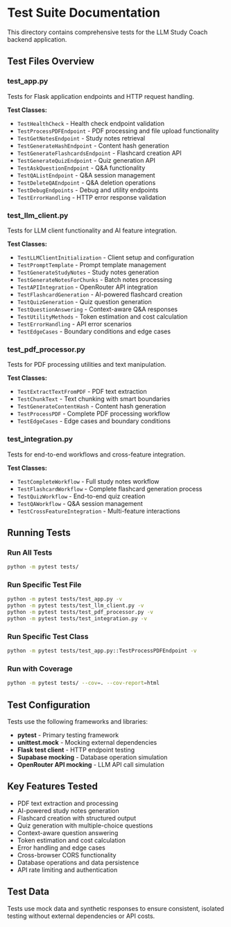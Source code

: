 # Test Suite Documentation

This directory contains comprehensive tests for the LLM Study Coach backend application.

## Test Files Overview

### test_app.py

Tests for Flask application endpoints and HTTP request handling.

**Test Classes:**

- `TestHealthCheck` - Health check endpoint validation
- `TestProcessPDFEndpoint` - PDF processing and file upload functionality
- `TestGetNotesEndpoint` - Study notes retrieval
- `TestGenerateHashEndpoint` - Content hash generation
- `TestGenerateFlashcardsEndpoint` - Flashcard creation API
- `TestGenerateQuizEndpoint` - Quiz generation API
- `TestAskQuestionEndpoint` - Q&A functionality
- `TestQAListEndpoint` - Q&A session management
- `TestDeleteQAEndpoint` - Q&A deletion operations
- `TestDebugEndpoints` - Debug and utility endpoints
- `TestErrorHandling` - HTTP error response validation

### test_llm_client.py

Tests for LLM client functionality and AI feature integration.

**Test Classes:**

- `TestLLMClientInitialization` - Client setup and configuration
- `TestPromptTemplate` - Prompt template management
- `TestGenerateStudyNotes` - Study notes generation
- `TestGenerateNotesForChunks` - Batch notes processing
- `TestAPIIntegration` - OpenRouter API integration
- `TestFlashcardGeneration` - AI-powered flashcard creation
- `TestQuizGeneration` - Quiz question generation
- `TestQuestionAnswering` - Context-aware Q&A responses
- `TestUtilityMethods` - Token estimation and cost calculation
- `TestErrorHandling` - API error scenarios
- `TestEdgeCases` - Boundary conditions and edge cases

### test_pdf_processor.py

Tests for PDF processing utilities and text manipulation.

**Test Classes:**

- `TestExtractTextFromPDF` - PDF text extraction
- `TestChunkText` - Text chunking with smart boundaries
- `TestGenerateContentHash` - Content hash generation
- `TestProcessPDF` - Complete PDF processing workflow
- `TestEdgeCases` - Edge cases and boundary conditions

### test_integration.py

Tests for end-to-end workflows and cross-feature integration.

**Test Classes:**

- `TestCompleteWorkflow` - Full study notes workflow
- `TestFlashcardWorkflow` - Complete flashcard generation process
- `TestQuizWorkflow` - End-to-end quiz creation
- `TestQAWorkflow` - Q&A session management
- `TestCrossFeatureIntegration` - Multi-feature interactions

## Running Tests

### Run All Tests

```bash
python -m pytest tests/
```

### Run Specific Test File

```bash
python -m pytest tests/test_app.py -v
python -m pytest tests/test_llm_client.py -v
python -m pytest tests/test_pdf_processor.py -v
python -m pytest tests/test_integration.py -v
```

### Run Specific Test Class

```bash
python -m pytest tests/test_app.py::TestProcessPDFEndpoint -v
```

### Run with Coverage

```bash
python -m pytest tests/ --cov=. --cov-report=html
```

## Test Configuration

Tests use the following frameworks and libraries:

- **pytest** - Primary testing framework
- **unittest.mock** - Mocking external dependencies
- **Flask test client** - HTTP endpoint testing
- **Supabase mocking** - Database operation simulation
- **OpenRouter API mocking** - LLM API call simulation

## Key Features Tested

- PDF text extraction and processing
- AI-powered study notes generation
- Flashcard creation with structured output
- Quiz generation with multiple-choice questions
- Context-aware question answering
- Token estimation and cost calculation
- Error handling and edge cases
- Cross-browser CORS functionality
- Database operations and data persistence
- API rate limiting and authentication

## Test Data

Tests use mock data and synthetic responses to ensure consistent, isolated testing without external dependencies or API costs.
